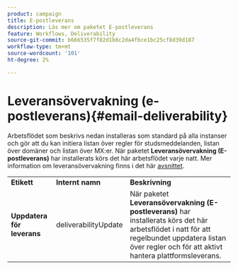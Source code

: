 ```yaml
---
product: campaign
title: E-postleverans
description: Läs mer om paketet E-postleverans
feature: Workflows, Deliverability
source-git-commit: b666535f7f82d1b8c2da4fbce1bc25cf8d39d187
workflow-type: tm+mt
source-wordcount: '101'
ht-degree: 2%

---
```



# Leveransövervakning (e-postleverans){#email-deliverability}



Arbetsflödet som beskrivs nedan installeras som standard på alla instanser och gör att du kan initiera listan över regler för studsmeddelanden, listan över domäner och listan över MX:er. När paketet **Leveransövervakning (E-postleverans)** har installerats körs det här arbetsflödet varje natt. Mer information om leveransövervakning finns i det här [avsnittet](../../delivery/using/about-deliverability.md).

<table> 
 <tbody> 
  <tr> 
   <td> <strong>Etikett</strong><br /> </td> 
   <td> <strong>Internt namn</strong><br /> </td> 
   <td> <strong>Beskrivning</strong><br /> </td> 
  </tr> 
  <tr> 
   <td> <strong>Uppdatera för leverans</strong><br /> </td> 
   <td> <span class="uicontrol">deliverabilityUpdate</span> <br /> </td> 
   <td>  När paketet <strong>Leveransövervakning (E-postleverans)</strong> har installerats körs det här arbetsflödet i natt för att regelbundet uppdatera listan över regler och för att aktivt hantera plattformsleverans.<br /> </td> 
  </tr> 
 </tbody> 
</table>

